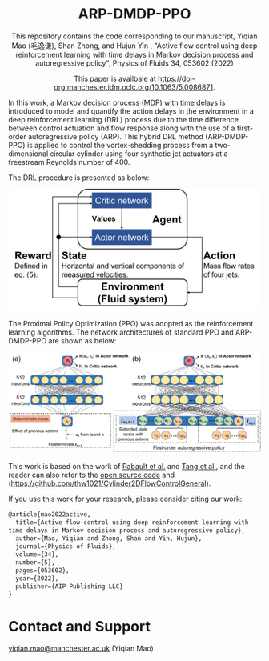 <div align="center">
<!-- Title: -->
  <h1>ARP-DMDP-PPO</h1>

This repository contains the code corresponding to our manuscript, Yiqian Mao (毛逸谦), Shan Zhong, and Hujun Yin , "Active flow control using deep reinforcement learning with time delays in Markov decision process and autoregressive policy", Physics of Fluids 34, 053602 (2022)

This paper is availbale at https://doi-org.manchester.idm.oclc.org/10.1063/5.0086871.
</div>

In this work, a Markov decision process (MDP) with time delays is introduced to model and quantify the action delays in the environment in a deep reinforcement learning (DRL) process due to the time difference between control actuation and flow response along with the use of a first-order autoregressive policy (ARP). This hybrid DRL method (ARP-DMDP-PPO) is applied to control the vortex-shedding process from a two-dimensional circular cylinder using four synthetic jet actuators at a freestream Reynolds number of 400.

The DRL procedure is presented as below:

![DRL procedure](./Figures/DRLProcedure.tif)

The Proximal Policy Optimization (PPO) was adopted as the reinforcement learning algorithms. The network architectures of standard PPO and ARP-DMDP-PPO are shown as below:

![Network architectures](./Figures/NetworkArchitectures.tif)

This work is based on the work of <a href="https://doi-org.manchester.idm.oclc.org/10.1063/1.5116415">Rabault et al.</a> and
<a href="https://doi-org.manchester.idm.oclc.org/10.1063/5.0006492">Tang et al.</a>, and the reader can also refer to the [open source
code](https://github.com/jerabaul29/Cylinder2DFlowControlDRLParallel) and (https://github.com/thw1021/Cylinder2DFlowControlGeneral).

If you use this work for your research, please consider citing our work:
```
@article{mao2022active,
  title={Active flow control using deep reinforcement learning with time delays in Markov decision process and autoregressive policy},
  author={Mao, Yiqian and Zhong, Shan and Yin, Hujun},
  journal={Physics of Fluids},
  volume={34},
  number={5},
  pages={053602},
  year={2022},
  publisher={AIP Publishing LLC}
}
```

# Contact and Support
yiqian.mao@manchester.ac.uk (Yiqian Mao)

